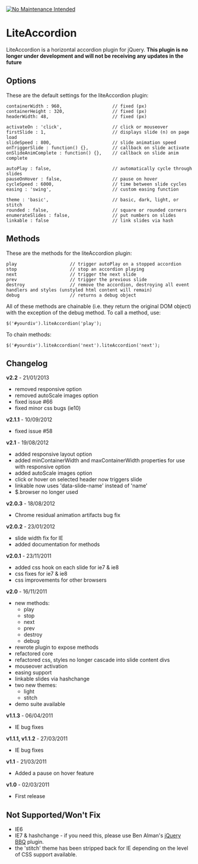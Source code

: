 [![No Maintenance Intended](http://unmaintained.tech/badge.svg)](http://unmaintained.tech/)

# LiteAccordion
LiteAccordion is a horizontal accordion plugin for jQuery. **This plugin is no longer under development and will not be receiving any updates in the future**

## Options
These are the default settings for the liteAccordion plugin:
```
containerWidth : 960,                   // fixed (px)
containerHeight : 320,                  // fixed (px)
headerWidth: 48,                        // fixed (px)

activateOn : 'click',                   // click or mouseover
firstSlide : 1,                         // displays slide (n) on page load
slideSpeed : 800,                       // slide animation speed
onTriggerSlide : function() {},         // callback on slide activate
onSlideAnimComplete : function() {},    // callback on slide anim complete

autoPlay : false,                       // automatically cycle through slides
pauseOnHover : false,                   // pause on hover
cycleSpeed : 6000,                      // time between slide cycles
easing : 'swing',                       // custom easing function

theme : 'basic',                        // basic, dark, light, or stitch
rounded : false,                        // square or rounded corners
enumerateSlides : false,                // put numbers on slides
linkable : false                        // link slides via hash
```

## Methods

These are the methods for the liteAccordion plugin:

```
play					// trigger autoPlay on a stopped accordion
stop					// stop an accordion playing
next					// trigger the next slide
prev					// trigger the previous slide
destroy					// remove the accordion, destroying all event handlers and styles (unstyled html content will remain)
debug					// returns a debug object
```

All of these methods are chainable (i.e. they return the original DOM object) with the exception of the debug method.  To call a method, use:

```
$('#yourdiv').liteAccordion('play');
```

To chain methods:

```
$('#yourdiv').liteAccordion('next').liteAccordion('next');
```

## Changelog

**v2.2** - 21/01/2013
 - removed responsive option
 - removed autoScale images option
 - fixed issue #66
 - fixed minor css bugs (ie10)

**v2.1.1** - 10/09/2012
- fixed issue #58

**v2.1** - 19/08/2012
- added responsive layout option
- added minContainerWidth and maxContainerWidth properties for use with responsive option
- added autoScale images option
- click or hover on selected header now triggers slide
- linkable now uses 'data-slide-name' instead of 'name'
- $.browser no longer used

**v2.0.3** - 18/08/2012
- Chrome residual animation artifacts bug fix

**v2.0.2** - 23/01/2012
- slide width fix for IE
- added documentation for methods

**v2.0.1** - 23/11/2011
- added css hook on each slide for ie7 & ie8
- css fixes for ie7 & ie8
- css improvements for other browsers

**v2.0** - 16/11/2011
- new methods:
    - play
    - stop
    - next
    - prev
    - destroy
    - debug
- rewrote plugin to expose methods
- refactored core
- refactored css, styles no longer cascade into slide content divs
- mouseover activation
- easing support
- linkable slides via hashchange
- two new themes:
    - light
    - stitch
- demo suite available

**v1.1.3** - 06/04/2011
- IE bug fixes

**v1.1.1, v1.1.2** - 27/03/2011
- IE bug fixes

**v1.1** - 21/03/2011
- Added a pause on hover feature

**v1.0** - 02/03/2011
- First release

## Not Supported/Won't Fix
- IE6
- IE7 & hashchange - if you need this, please use Ben Alman's [jQuery BBQ](http://benalman.com/projects/jquery-bbq-plugin/) plugin.
- the 'stitch' theme has been stripped back for IE depending on the level of CSS support available.
